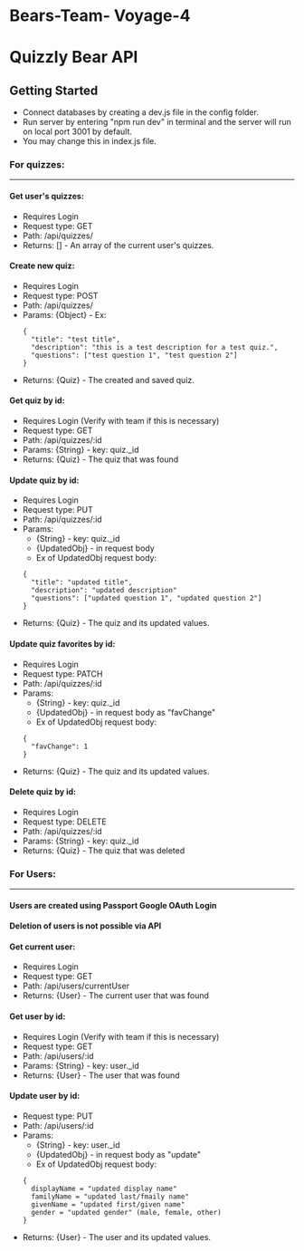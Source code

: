 # Bears-Team- Voyage-4

# Quizzly Bear API

## Getting Started
- Connect databases by creating a dev.js file in the config folder.
- Run server by entering "npm run dev" in terminal and the server will run on local port 3001 by default.
- You may change this in index.js file.

### For quizzes:
----------------------------

#### Get user's quizzes:  
- Requires Login  
- Request type: GET  
- Path: /api/quizzes/  
- Returns: [] - An array of the current user's quizzes.  

#### Create new quiz:
- Requires Login    
- Request type: POST  
- Path: /api/quizzes/  
- Params: {Object} - Ex:
    ```
    {
      "title": "test title",
      "description": "this is a test description for a test quiz.",
      "questions": ["test question 1", "test question 2"]
    }
    ```
- Returns: {Quiz} - The created and saved quiz.

#### Get quiz by id:  
- Requires Login (Verify with team if this is necessary)
- Request type: GET
- Path: /api/quizzes/:id
- Params: {String} - key: quiz._id
- Returns: {Quiz} - The quiz that was found

#### Update quiz by id:
- Requires Login   
- Request type: PUT
- Path: /api/quizzes/:id
- Params: 
  - {String} - key: quiz._id
  - {UpdatedObj} - in request body
  - Ex of UpdatedObj request body:
  ```
  {
    "title": "updated title",
    "description": "updated description"
    "questions": ["updated question 1", "updated question 2"]
  }
  ```
- Returns: {Quiz} - The quiz and its updated values.

#### Update quiz favorites by id:
- Requires Login   
- Request type: PATCH
- Path: /api/quizzes/:id
- Params: 
  - {String} - key: quiz._id
  - {UpdatedObj} - in request body as "favChange"
  - Ex of UpdatedObj request body:
  ```
  {
    "favChange": 1
  }
  ```
- Returns: {Quiz} - The quiz and its updated values.

#### Delete quiz by id:
- Requires Login   
- Request type: DELETE
- Path: /api/quizzes/:id
- Params: {String} - key: quiz._id
- Returns: {Quiz} - The quiz that was deleted


### For Users:
----------------------------

#### Users are created using Passport Google OAuth Login
#### Deletion of users is not possible via API

#### Get current user:
- Requires Login
- Request type: GET
- Path: /api/users/currentUser
- Returns: {User} - The current user that was found

#### Get user by id:
- Requires Login (Verify with team if this is necessary)
- Request type: GET
- Path: /api/users/:id
- Params: {String} - key: user._id
- Returns: {User} - The user that was found

#### Update user by id:
- Request type: PUT
- Path: /api/users/:id
- Params: 
  - {String} - key: user._id
  - {UpdatedObj} - in request body as "update"
  - Ex of UpdatedObj request body:
  ```
  {
    displayName = "updated display name"
    familyName = "updated last/fmaily name"
    givenName = "updated first/given name"
    gender = "updated gender" (male, female, other)
  }
  ```
- Returns: {User} - The user and its updated values.
